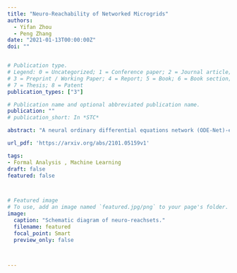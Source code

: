```yaml
---
title: "Neuro-Reachability of Networked Microgrids"
authors:
  - Yifan Zhou
  - Peng Zhang
date: "2021-01-13T00:00:00Z"
doi: ""


# Publication type.
# Legend: 0 = Uncategorized; 1 = Conference paper; 2 = Journal article;
# 3 = Preprint / Working Paper; 4 = Report; 5 = Book; 6 = Book section;
# 7 = Thesis; 8 = Patent
publication_types: ["3"]

# Publication name and optional abbreviated publication name.
publication: ""
# publication_short: In *STC*

abstract: "A neural ordinary differential equations network (ODE-Net)-enabled reachability method (Neuro-Reachability) is devised for the dynamic verification of networked microgrids (NMs) with unidentified subsystems and heterogeneous uncertainties. Three new contributions are presented: 1) An ODENet-enabled dynamic model discovery approach is devised to construct the data-driven state-space model which preserves the nonlinear and differential structure of the NMs system; 2) A physics-data-integrated (PDI) NMs model is established, which empowers various NM analytics; and 3) A conformance-empowered reachability analysis is developed to enhance the reliability of the PDI-driven dynamic verification. Extensive case studies demonstrate the efficacy of the ODE-Net-enabled method in microgrid dynamic model discovery, and the effectiveness of the Neuro-Reachability approach in verifying the NMs dynamics under multiple uncertainties and various operational scenarios."

url_pdf: 'https://arxiv.org/abs/2101.05159v1'

tags:
- Formal Analysis , Machine Learning
draft: false
featured: false



# Featured image
# To use, add an image named `featured.jpg/png` to your page's folder. 
image:
  caption: "Schematic diagram of neuro-reachsets."
  filename: featured
  focal_point: Smart
  preview_only: false



---
```



